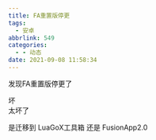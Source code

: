 ```yaml
---
title: FA重置版停更
tags:
  - 安卓
abbrlink: 549
categories:
  - - 动态
date: 2021-09-08 11:58:34
---
```


发现FA重置版停更了

坏  
太坏了

是迁移到 LuaGoX工具箱 还是 FusionApp2.0
